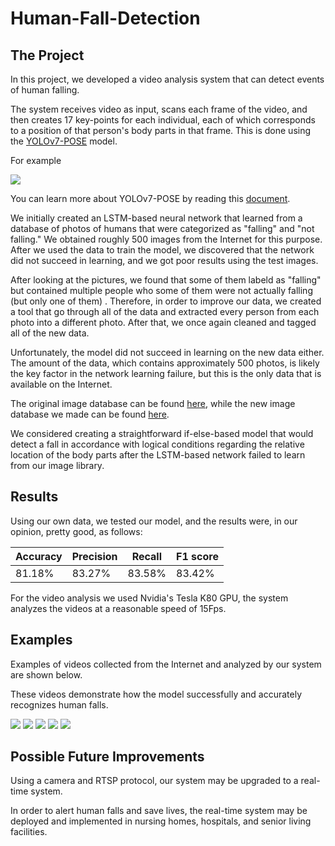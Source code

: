 # Human-Fall-Detection

## The Project

In this project, we developed a video analysis system that can detect events of human falling.

The system receives video as input, scans each frame of the video, and then creates 17 key-points for each individual, each of which corresponds to a position of that person's body parts in that frame. This is done using the [YOLOv7-POSE](https://github.com/WongKinYiu/yolov7/tree/pose "YOLOv7-POSE") model.

For example

![](https://github.com/bakshtb/Human-Fall-Detection/blob/master/Mydata/keypoints-example.png)

You can learn more about YOLOv7-POSE by reading this [document](https://arxiv.org/ftp/arxiv/papers/2204/2204.06806.pdf "document").

We initially created an LSTM-based neural network that learned from a database of photos of humans that were categorized as "falling" and "not falling."
We obtained roughly 500 images from the Internet for this purpose.
After we used the data to train the model, we discovered that the network did not succeed in learning, and we got poor results using the test images.

After looking at the pictures, we found that some of them labeld as "falling" but contained multiple people who some of them were not actually falling (but only one of them) . Therefore, in order to improve our data, we created a tool that go through all of the data and extracted every person from each photo into a different photo. After that, we once again cleaned and tagged all of the new data.

Unfortunately, the model did not succeed in learning on the new data either.
The amount of the data, which contains approximately 500 photos, is likely the key factor in the network learning failure, but this is the only data that is available on the Internet.

The original image database can be found [here](https://github.com/bakshtb/Human-Fall-Detection/tree/master/fall_dataset/old "here"), while the new image database we made can be found [here](https://github.com/bakshtb/Human-Fall-Detection/tree/master/fall_dataset/images "here").


We considered creating a straightforward if-else-based model that would detect a fall in accordance with logical conditions regarding the relative location of the body parts after the LSTM-based network failed to learn from our image library.

## Results

Using our own data, we tested our model, and the results were, in our opinion, pretty good, as follows:

| Accuracy  | Precision | Recall | F1 score |
| ------------- | ------------- | ------------- | ------------- |
|  81.18%  | 83.27% | 83.58%  | 83.42%  |

For the video analysis we used Nvidia's Tesla K80 GPU, the system analyzes the videos at a reasonable speed of 15Fps.

## Examples
Examples of videos collected from the Internet and analyzed by our system are shown below.

These videos demonstrate how the model successfully and accurately recognizes human falls.

![](https://github.com/bakshtb/Human-Fall-Detection/blob/master/fall_dataset/results/video_1_keypoint.gif)
![](https://github.com/bakshtb/Human-Fall-Detection/blob/master/fall_dataset/results/video_2_keypoint.gif)
![](https://github.com/bakshtb/Human-Fall-Detection/blob/master/fall_dataset/results/video_4_keypoint.gif)
![](https://github.com/bakshtb/Human-Fall-Detection/blob/master/fall_dataset/results/video_5_keypoint.gif)
![](https://github.com/bakshtb/Human-Fall-Detection/blob/master/fall_dataset/results/video_6_keypoint.gif)

## Possible Future Improvements
Using a camera and RTSP protocol, our system may be upgraded to a real-time system.

In order to alert human falls and save lives, the real-time system may be deployed and implemented in nursing homes, hospitals, and senior living facilities.

